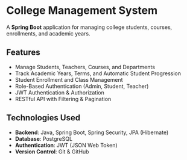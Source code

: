 #  College Management System

A **Spring Boot** application for managing college students, courses, enrollments, and academic years.

##  Features
-  Manage Students, Teachers, Courses, and Departments
-  Track Academic Years, Terms, and Automatic Student Progression
-  Student Enrollment and Class Management
-  Role-Based Authentication (Admin, Student, Teacher)
-  JWT Authentication & Authorization
-  RESTful API with Filtering & Pagination

##  Technologies Used
- **Backend**: Java, Spring Boot, Spring Security, JPA (Hibernate)
- **Database**: PostgreSQL
- **Authentication**: JWT (JSON Web Token)
- **Version Control**: Git & GitHub

